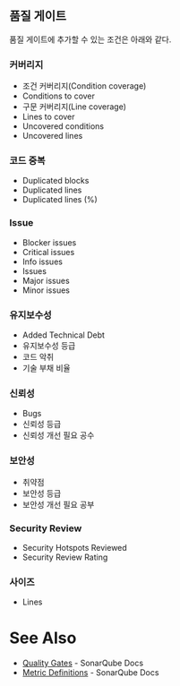 ## 품질 게이트

품질 게이트에 추가할 수 있는 조건은 아래와 같다.

### 커버리지

- 조건 커버리지(Condition coverage)
- Conditions to cover
- 구문 커버리지(Line coverage)
- Lines to cover
- Uncovered conditions
- Uncovered lines

### 코드 중복

- Duplicated blocks
- Duplicated lines
- Duplicated lines (%)

### Issue

- Blocker issues
- Critical issues
- Info issues
- Issues
- Major issues
- Minor issues

### 유지보수성

- Added Technical Debt
- 유지보수성 등급
- 코드 악취
- 기술 부채 비율

### 신뢰성
- Bugs
- 신뢰성 등급
- 신뢰성 개선 필요 공수

### 보안성
- 취약점
- 보안성 등급
- 보안성 개선 필요 공부

### Security Review
- Security Hotspots Reviewed
- Security Review Rating

### 사이즈
- Lines

# See Also

- [Quality Gates](https://docs.sonarqube.org/latest/user-guide/quality-gates/) - SonarQube Docs
- [Metric Definitions](https://docs.sonarqube.org/latest/user-guide/metric-definitions/) - SonarQube Docs
